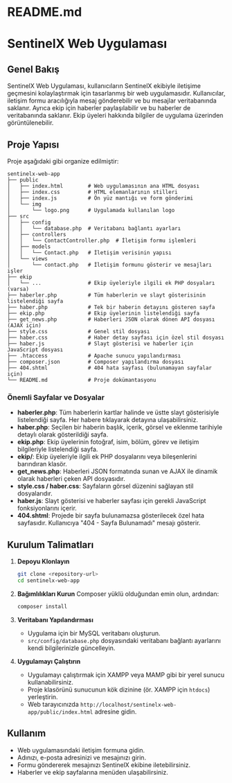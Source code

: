 # README.md

# SentinelX Web Uygulaması

## Genel Bakış
SentinelX Web Uygulaması, kullanıcıların SentinelX ekibiyle iletişime geçmesini kolaylaştırmak için tasarlanmış bir web uygulamasıdır. Kullanıcılar, iletişim formu aracılığıyla mesaj gönderebilir ve bu mesajlar veritabanında saklanır. Ayrıca ekip için haberler paylaşılabilir ve bu haberler de veritabanında saklanır. Ekip üyeleri hakkında bilgiler de uygulama üzerinden görüntülenebilir.

## Proje Yapısı
Proje aşağıdaki gibi organize edilmiştir:

```
sentinelx-web-app
├── public
│   ├── index.html        # Web uygulamasının ana HTML dosyası
│   ├── index.css         # HTML elemanlarının stilleri
│   ├── index.js          # Ön yüz mantığı ve form gönderimi
│   └── img
│       └── logo.png      # Uygulamada kullanılan logo
├── src
│   ├── config
│   │   └── database.php  # Veritabanı bağlantı ayarları
│   ├── controllers
│   │   └── ContactController.php  # İletişim formu işlemleri
│   ├── models
│   │   └── Contact.php   # İletişim verisinin yapısı
│   └── views
│       └── contact.php   # İletişim formunu gösterir ve mesajları işler
├── ekip
│   └── ...               # Ekip üyeleriyle ilgili ek PHP dosyaları (varsa)
├── haberler.php          # Tüm haberlerin ve slayt gösterisinin listelendiği sayfa
├── haber.php             # Tek bir haberin detayını gösteren sayfa
├── ekip.php              # Ekip üyelerinin listelendiği sayfa
├── get_news.php          # Haberleri JSON olarak dönen API dosyası (AJAX için)
├── style.css             # Genel stil dosyası
├── haber.css             # Haber detay sayfası için özel stil dosyası
├── haber.js              # Slayt gösterisi ve haberler için JavaScript dosyası
├── .htaccess             # Apache sunucu yapılandırması
├── composer.json         # Composer yapılandırma dosyası
├── 404.shtml             # 404 hata sayfası (bulunamayan sayfalar için)
└── README.md             # Proje dokümantasyonu
```

### Önemli Sayfalar ve Dosyalar

- **haberler.php**: Tüm haberlerin kartlar halinde ve üstte slayt gösterisiyle listelendiği sayfa. Her habere tıklayarak detayına ulaşabilirsiniz.
- **haber.php**: Seçilen bir haberin başlık, içerik, görsel ve eklenme tarihiyle detaylı olarak gösterildiği sayfa.
- **ekip.php**: Ekip üyelerinin fotoğraf, isim, bölüm, görev ve iletişim bilgileriyle listelendiği sayfa.
- **ekip/**: Ekip üyeleriyle ilgili ek PHP dosyalarını veya bileşenlerini barındıran klasör.
- **get_news.php**: Haberleri JSON formatında sunan ve AJAX ile dinamik olarak haberleri çeken API dosyasıdır.
- **style.css / haber.css**: Sayfaların görsel düzenini sağlayan stil dosyalarıdır.
- **haber.js**: Slayt gösterisi ve haberler sayfası için gerekli JavaScript fonksiyonlarını içerir.
- **404.shtml**: Projede bir sayfa bulunamazsa gösterilecek özel hata sayfasıdır. Kullanıcıya "404 - Sayfa Bulunamadı" mesajı gösterir.

## Kurulum Talimatları

1. **Depoyu Klonlayın**
   ```bash
   git clone <repository-url>
   cd sentinelx-web-app
   ```

2. **Bağımlılıkları Kurun**
   Composer yüklü olduğundan emin olun, ardından:
   ```bash
   composer install
   ```

3. **Veritabanı Yapılandırması**
   - Uygulama için bir MySQL veritabanı oluşturun.
   - `src/config/database.php` dosyasındaki veritabanı bağlantı ayarlarını kendi bilgilerinizle güncelleyin.

4. **Uygulamayı Çalıştırın**
   - Uygulamayı çalıştırmak için XAMPP veya MAMP gibi bir yerel sunucu kullanabilirsiniz.
   - Proje klasörünü sunucunun kök dizinine (ör. XAMPP için `htdocs`) yerleştirin.
   - Web tarayıcınızda `http://localhost/sentinelx-web-app/public/index.html` adresine gidin.

## Kullanım
- Web uygulamasındaki iletişim formuna gidin.
- Adınızı, e-posta adresinizi ve mesajınızı girin.
- Formu göndererek mesajınızı SentinelX ekibine iletebilirsiniz.
- Haberler ve ekip sayfalarına menüden ulaşabilirsiniz.
